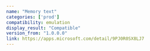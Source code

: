 ```yaml
---
name: "Memory text"
categories: ['prod']
compatibility: emulation
display_result: "Compatible"
version_from: "1.0.0.0"
link: https://apps.microsoft.com/detail/9PJ0R0SX8LJ7
---
```

